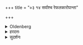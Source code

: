 +++
title = "०३ १४ सर्वाश्च रेफलकारोपान्ता"

+++

<details><summary>Oldenberg</summary>

13. And all girls in whose names the last letter but one is r or l, one should avoid in wooing.
</details>

<details><summary>हरदत्तः</summary>

नक्षत्रं नाम यासां ता तथा **नक्षत्रनामाः, नदीनामाः वृक्षनामाश्च** रोहिणी गङ्गा करेजेत्यादयः ।
ताश्च विवाहे **गर्हिताः ।** तथा
**सर्वाश्च रेफलकारोपान्त्याः** एवं भूतं नाम इत्यर्थः ।
करा काला सुवेलेत्यादयः ।
ताः **वरणे परिवर्जयेत्** वरणमप्यासां न कर्तव्यमित्यर्थः ॥१४॥
</details>

<details><summary>सुदर्शनः</summary>

नक्षत्रस्य नामेव नाम यासां **नक्षत्रनामाः ।** एकस्य नामशब्दस्य लेपः, उष्ट्रमुखादिवत् ।
एवमिखादिवत् विग्रहः रोहिणी चित्रेत्येवमादयो नक्षत्रनामाः ।
गङ्गेत्यादयो **नदीनामाः** ।
शिंशुपेत्याद्या **वृक्षनामाः** ।
**गर्हीताः** वर्जनीयाः ॥१३॥
रेफो वा लकारो वा यासां नाम्नौपान्त उपधेत्यर्थः यथा गौरी शालीत्यादि ।
शेषं व्यक्तम् ।
अत्र चकारेण गर्हिता इत्यनुकर्षणा तासां वर्जनीयत्वे सिद्धे "सर्वा वरणे परिवर्जयेत्" इति व्यर्थम् ।
न; सुग्रहार्थत्वात् ।
अथ वा या एता रेफलकारोपान्ता गौरी शालीत्याद्या, याश्च प्रकारान्तरेणापि स्मृत्यन्तरोक्ता रेफलकारोपान्ताः, यथा सगोत्रा समानप्रवरा पुंश्चलीति तास्सर्वा वरणे परिर्जयेदिति ज्ञापनार्थम् ।
इदं त्विहवक्तव्यमसत्यपि गत्यन्तरे व्यक्तेऽप्यृद्धिलिङ्गे सगोत्रादीनां सर्वथा निषेध एव ।
गौर्यादीनां तु न तथा गुप्तादीनामिवेति ॥
केचित्– नक्षत्रनामेत्यादिकेयं शास्त्रान्तरगीता गाथा, तस्याः पादपूरणानि "सर्वा वरणे परिवर्जयेद्" इति पदानीति परिकल्पयन्तो, यस्मान्नक्षत्रादिनामा रेफलकारोपान्ताश्च गर्हिताः तस्मात्तास्सर्वो वरणे परिवर्जयेदिति व्याचक्षते ॥१४॥
</details>
